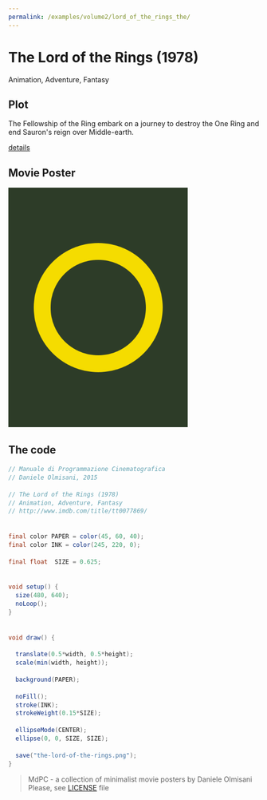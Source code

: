 ```yaml
---
permalink: /examples/volume2/lord_of_the_rings_the/
---
```

# The Lord of the Rings (1978)

Animation, Adventure, Fantasy

## Plot
The Fellowship of the Ring embark on a journey to destroy the One Ring and end Sauron's reign over Middle-earth.

[details](https://www.imdb.com/title/tt0077869/)

## Movie Poster
<img src="the-lord-of-the-rings.png"  width="360px" title="The Lord of the Rings">


## The code
```java
// Manuale di Programmazione Cinematografica
// Daniele Olmisani, 2015

// The Lord of the Rings (1978)
// Animation, Adventure, Fantasy 
// http://www.imdb.com/title/tt0077869/


final color PAPER = color(45, 60, 40);
final color INK = color(245, 220, 0);

final float  SIZE = 0.625;


void setup() {
  size(480, 640);
  noLoop();
}


void draw() {
  
  translate(0.5*width, 0.5*height);
  scale(min(width, height));
 
  background(PAPER);
  
  noFill();
  stroke(INK);
  strokeWeight(0.15*SIZE);
  
  ellipseMode(CENTER);
  ellipse(0, 0, SIZE, SIZE);
  
  save("the-lord-of-the-rings.png");
}
```

> MdPC - a collection of minimalist movie posters
> by Daniele Olmisani
> Please, see [LICENSE](../../LICENSE) file
